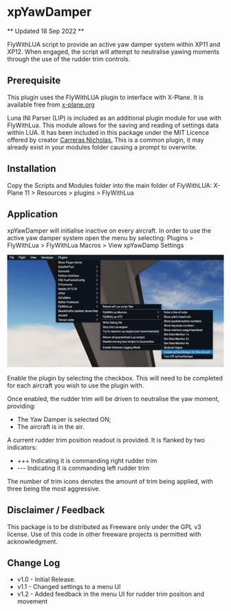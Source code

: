 # xpYawDamper

** Updated 18 Sep 2022 **

FlyWithLUA script to provide an active yaw damper system within XP11 and XP12.
When engaged, the script will attempt to neutralise yawing moments through the use of the rudder trim controls.

## Prerequisite

This plugin uses the FlyWithLUA plugin to interface with X-Plane.
It is available free from [x-plane.org](https://forums.x-plane.org/index.php?/files/file/38445-flywithlua-ng-next-generation-edition-for-x-plane-11-win-lin-mac/) 

Luna INI Parser (LIP) is included as an additional plugin module for use with FlyWithLua. This module allows for the saving and reading of settings data within LUA. It has been included in this package under the MIT Licence offered by creator [Carreras Nicholas.](https://github.com/Dynodzzo/Lua_INI_Parser) This is a common plugin, it may already exist in your modules folder causing a prompt to overwrite.

## Installation

Copy the Scripts and Modules folder into the main folder of FlyWithLUA: 
X-Plane 11 > Resources > plugins > FlyWithLua

## Application

xpYawDamper will initialise inactive on every aircraft.
In order to use the active yaw damper system open the menu by selecting:
    Plugins > FlyWithLua > FlyWithLua Macros > View xpYawDamp Settings

![xpYD](https://github.com/N1K340/xpYawDamper/blob/f5361176df047f72de71f60b90c7cb86bac52de1/src/xpYD_Menu.JPG)

Enable the plugin by selecting the checkbox. This will need to be completed for each aircraft you wish to use the plugin with.

Once enabled, the rudder trim will be driven to neutralise the yaw moment, providing:
- The Yaw Damper is selected ON;
- The aircraft is in the air.

A current rudder trim position readout is provided. It is flanked by two indicators:
- +++ Indicating it is commanding right rudder trim
- --- Indicating it is commanding left rudder trim

The number of trim icons denotes the amount of trim being applied, with three being the most aggressive.

## Disclaimer / Feedback

This package is to be distributed as Freeware only under the GPL v3 license.
Use of this code in other freeware projects is permitted with acknowledgment.

## Change Log

* v1.0 - Initial Release.
* v1.1 - Changed settings to a menu UI
* v1.2 - Added feedback in the menu UI for rudder trim position and movement
